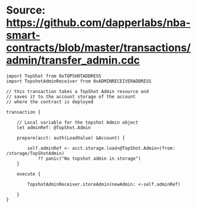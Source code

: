 # Source: https://github.com/dapperlabs/nba-smart-contracts/blob/master/transactions/admin/transfer_admin.cdc

```
import TopShot from 0xTOPSHOTADDRESS
import TopshotAdminReceiver from 0xADMINRECEIVERADDRESS

// this transaction takes a TopShot Admin resource and 
// saves it to the account storage of the account
// where the contract is deployed

transaction {

    // Local variable for the topshot Admin object
    let adminRef: @TopShot.Admin

    prepare(acct: auth(LoadValue) &Account) {

        self.adminRef <- acct.storage.load<@TopShot.Admin>(from: /storage/TopShotAdmin)
            ?? panic("No topshot admin in storage")
    }

    execute {

        TopshotAdminReceiver.storeAdmin(newAdmin: <-self.adminRef)
        
    }
}
```